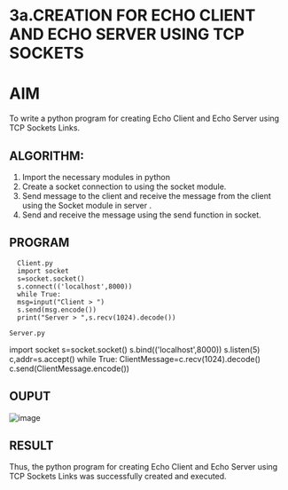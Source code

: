 # 3a.CREATION FOR ECHO CLIENT AND ECHO SERVER USING TCP SOCKETS
# AIM
To write a python program for creating Echo Client and Echo Server using TCP
Sockets Links.
## ALGORITHM:
1. Import the necessary modules in python
2. Create a socket connection to using the socket module.
3. Send message to the client and receive the message from the client using the Socket module in
 server .
4. Send and receive the message using the send function in socket.
## PROGRAM
      Client.py
      import socket 
      s=socket.socket() 
      s.connect(('localhost',8000)) 
      while True: 
      msg=input("Client > ") 
      s.send(msg.encode()) 
      print("Server > ",s.recv(1024).decode())

    Server.py
import socket 
s=socket.socket() 
s.bind(('localhost',8000)) 
s.listen(5) 
c,addr=s.accept() 
while True: 
    ClientMessage=c.recv(1024).decode() 
    c.send(ClientMessage.encode())
## OUPUT
![image](https://github.com/user-attachments/assets/a59cc6b5-bb8c-4771-bd39-05647da4aab7)

## RESULT
Thus, the python program for creating Echo Client and Echo Server using TCP Sockets Links 
was successfully created and executed.
